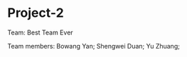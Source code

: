 # Project-2

Team: Best Team Ever 

Team members: Bowang Yan;
              Shengwei Duan;
              Yu Zhuang;
